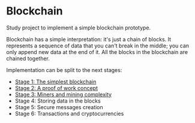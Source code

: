 # Blockchain
Study project to implement a simple blockchain prototype.

Blockchain has a simple interpretation: it's just a chain of blocks. It represents a sequence of data that you can't break in the middle; you can only append new data at the end of it. All the blocks in the blockchain are chained together.

Implementation can be split to the next stages:
* [Stage 1: The simplest blockchain](./docs/stages/stage_1.md)
* [Stage 2: A proof of work concept](./docs/stages/stage_2.md)
* [Stage 3: Miners and mining complexity](./docs/stages/stage_3.md)
* Stage 4: Storing data in the blocks
* Stage 5: Secure messages creation
* Stage 6: Transactions and cryptocurrencies
